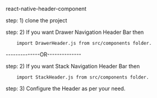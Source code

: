 react-native-header-component

step: 1) clone the project

step: 2) If you want Drawer Navigation Header Bar then
      
        import DrawerHeader.js from src/components folder.
        
--------------OR--------------

step: 2) If you want Stack Navigation Header Bar then

        import StackHeader.js from src/components folder.
        
step: 3) Configure the Header as per your need.
